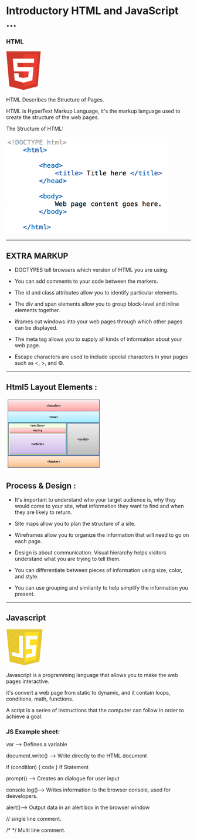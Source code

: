 # Introductory HTML and JavaScript ...

### HTML 

![Html](html.png)


HTML Describes the Structure of Pages.

 HTML is HyperText Markup Language, it's the markup language used to create the structure of the web pages.


The Structure of HTML:

![structure html](structure.png)
_____________________________________________________________________

## EXTRA MARKUP

+ DOCTYPES tell browsers which version of HTML you are using.

+ You can add comments to your code between the <!-- and --> markers.

+ The id and class attributes allow you to identify particular elements.

+  The div and span elements allow you to group block-level and inline elements together.

+  iframes cut windows into your web pages through which other pages can be displayed.

+  The meta tag allows you to supply all kinds of information about your web page.

+  Escape characters are used to include special characters in your pages such as <, >, and ©.

_______________________________________________________________________________

## Html5 Layout Elements :



![layout](layout.jpg)


## Process & Design :

* It's important to understand who your target audience is,
 why they would come to your site, what information they want to find and when they are likely to return.

* Site maps allow you to plan the structure of a site.

* Wireframes allow you to organize the information that will need to go on each page.

* Design is about communication. Visual hierarchy helps visitors understand what you are trying to tell them.

* You can differentiate between pieces of information using size, color, and style. 

* You can use grouping and similarity to help simplify the information you present.

________________________________________________________________________________


## Javascript

![JS](js.png)

Javascript is a programming language that allows you to make the web pages interactive.

it's convert a web page from static to dynamic, and it contain loops, conditions, math, functions.

A script is a series of instructions that the computer can follow in order to achieve a goal. 

### JS Example sheet:

var --> Defines a variable

document.write() -->  Write directly to the HTML document

if (condition) { code } If Statement

prompt() -->  Creates an dialogue for user input

console.log()-->  Writes information to the browser console, used for deevelopers.

alert()-->  Output data in an alert box in the browser window

// single line comment.

/* */ Multi line comment.